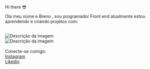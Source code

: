 Hi there 😎
<br>
<p>Ola meu nome e Breno , sou programador Front end atualmente estou  aprendendo e criando projetos com: </p>
<br>
<img src="https://img.shields.io/badge/HTML-239120?style=for-the-badge&logo=html5&logoColor=white" alt="Descrição da imagem">
<br>
<img src="https://img.shields.io/badge/CSS-239120?&style=for-the-badge&logo=css3&logoColor=white" alt="Descrição da imagem">
<br>
<br>
Conecte-se comigo:
<br>
<a href="https://www.instagram.com/brenoantunesdesouza/">Instagram <a>
<br>
<a href="https://www.linkedin.com/in/breno-antunes-6b4654291?utm_source=share&utm_campaign=share_via&utm_content=profile&utm_medium=android_app">Likedin<a>

